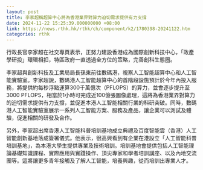 ```yaml
---
layout: post
title: 李家超稱超算中心將為香港業界對算力迫切需求提供有力支撐
date: 2024-11-22 15:25:39.000000000 +08:00
link: https://news.rthk.hk/rthk/ch/component/k2/1780398-20241122.htm
categories: rthk
---
```


行政長官李家超在社交專頁表示，正努力建設香港成為國際創新科技中心，「政產學研投」環環相扣，特區政府一直透過全方位的策略，完善創科生態圈。

李家超與創新科技及工業局局長孫東前往數碼港，視察人工智能超算中心和人工智能實驗室。李家超說，數碼港人工智能超算中心的首階段設施預計於今年內投入服務，將提供約每秒浮點運算300千萬億次（PFLOPS）的算力，並會逐步提升至3000 PFLOPS，相當於1小時可完成近100億張圖像處理，這將為香港業界對算力的迫切需求提供有力支撐，並促進本港人工智能相關行業的科研突破。同時，數碼港人工智能實驗室展示一系列人工智能方案、服務及產品，讓企業可以測試及體驗，促進相關的研發及合作。

另外，李家超出席香港人工智能科普培訓基地成立典禮及百度智能雲（香港）人工智能創新基地落成簽署儀式。他表示，很高興看到有企業在港設立「人工智能科普培訓基地」，為本港大學生提供專業及技術培訓。培訓基地會提供包括人工智能理論基礎知識課程、實際應用與實踐操作、頂尖專家和學者培訓講座、以及內地交流團等。這將讓更多青年接觸及了解人工智能，培養興趣，從而培訓出專業人才。
